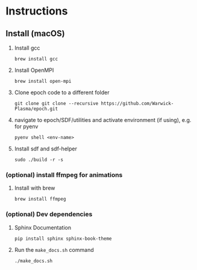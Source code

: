 # Instructions

## Install (macOS)

1. Install gcc

    ```brew install gcc```

2. Install OpenMPI

    ```brew install open-mpi```

3. Clone epoch code to a different folder

    ```git clone git clone --recursive https://github.com/Warwick-Plasma/epoch.git```

4. navigate to epoch/SDF/utilities and activate environment (if using), e.g. for pyenv

    ```pyenv shell <env-name>```

5. Install sdf and sdf-helper

    ```sudo ./build -r -s```

### (optional) install ffmpeg for animations

1. Install with brew

    ```brew install ffmpeg```

### (optional) Dev dependencies

1. Sphinx Documentation

    ```shell
    pip install sphinx sphinx-book-theme
    ```

2. Run the `make_docs.sh` command

    `./make_docs.sh`
